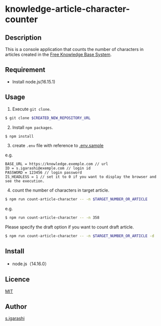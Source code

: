knowledge-article-character-counter
====

## Description

This is a console application that counts the number of characters in articles created in the [Free Knowledge Base System](https://information-knowledge.support-project.org/ja/).

## Requirement

- Install node.js(16.15.1)

## Usage

1. Execute `git clone`.

```bash
$ git clone $CREATED_NEW_REPOSITORY_URL
```

2. Install `npm packages`.

```bash
$ npm install
```

3. create `.env` file with reference to [.env.sample](./.env.sample)

e.g.
```
BASE_URL = https://knowledge.exemple.com // url
ID = s.igarashi@exemple.com // login id
PASSWORD = 123456 // login password
IS_HEADLESS = 1 // set it to 0 if you want to display the browser and see the execution.
```

4. count the number of characters in target article.

```bash
$ npm run count-article-character -- -n $TARGET_NUMBER_OR_ARTICLE
```

e.g.
```bash
$ npm run count-article-character -- -n 358
```

Please specify the draft option if you want to count draft article.

```bash
$ npm run count-article-character -- -n $TARGET_NUMBER_OR_ARTICLE -d
```

## Install

- node.js（14.16.0）

## Licence

[MIT](./LICENSE)

## Author

[s.igarashi](https://github.com/50ra4)
